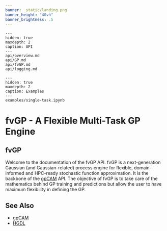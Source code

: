 ```yaml
---
banner: _static/landing.png
banner_height: "40vh"
banner_brightness: .5
---
```


```{toctree}
---
hidden: true
maxdepth: 2
caption: API
---
api/overview.md
api/GP.md
api/fvGP.md
api/logging.md
```

```{toctree}
---
hidden: true
maxdepth: 2
caption: Examples
---
examples/single-task.ipynb
```

# fvGP - A Flexible Multi-Task GP Engine

## fvGP
Welcome to the documentation of the fvGP API.
fvGP is a next-generation Gaussian (and Gaussian-related) process engine for flexible, domain-informed and 
HPC-ready stochastic function approximation. It is the backbone of the [gpCAM](https://gpcam.readthedocs.io) API.
The objective of fvGP is to take care of the mathematics behind GP training and predictions but allow the user to have
maximum flexibility in defining the GP.

## See Also

* [gpCAM](https://gpcam.readthedocs.io)
* [HGDL](https://hgdl.readthedocs.io)
